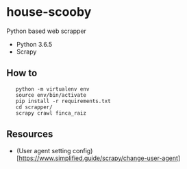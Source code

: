 # house-scooby
Python based  web scrapper

* Python 3.6.5
* Scrapy

## How to ##
 ```
    python -m virtualenv env
    source env/bin/activate
    pip install -r requirements.txt
    cd scrapper/
    scrapy crawl finca_raiz
 ```

## Resources ##
* (User agent setting config)[https://www.simplified.guide/scrapy/change-user-agent]
